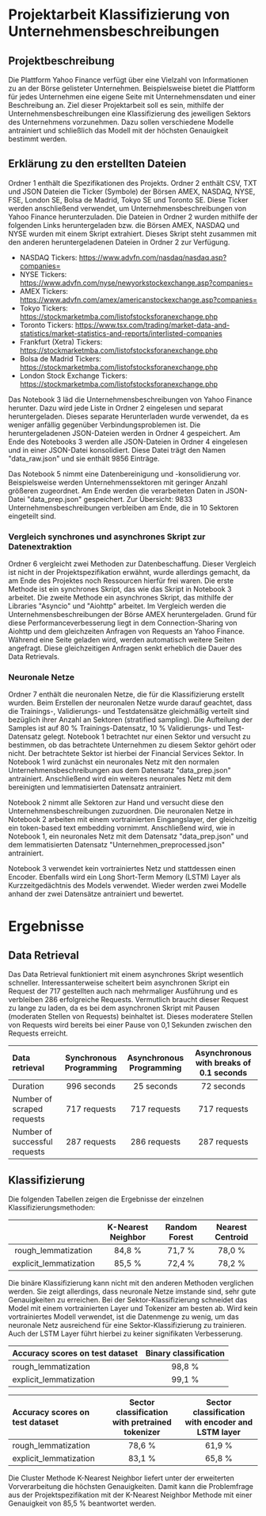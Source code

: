 # Projektarbeit Klassifizierung von Unternehmensbeschreibungen

## Projektbeschreibung

Die Plattform Yahoo Finance verfügt über eine Vielzahl von Informationen zu an der Börse gelisteter Unternehmen. 
Beispielsweise bietet die Plattform für jedes Unternehmen eine eigene Seite mit Unternehmensdaten und einer Beschreibung an. 
Ziel dieser Projektarbeit soll es sein, mithilfe der Unternehmensbeschreibungen eine Klassifizierung des jeweiligen Sektors des Unternehmens vorzunehmen. 
Dazu sollen verschiedene Modelle antrainiert und schließlich das Modell mit der höchsten Genauigkeit bestimmt werden.

## Erklärung zu den erstellten Dateien

Ordner 1 enthält die Spezifikationen des Projekts. Ordner 2 enthält CSV, TXT und JSON Dateien die Ticker (Symbole) der Börsen AMEX, NASDAQ, NYSE, FSE, London SE, Bolsa de Madrid, Tokyo SE und Toronto SE. 
Diese Ticker werden anschließend verwendet, um Unternehmensbeschreibungen von Yahoo Finance herunterzuladen. 
Die Dateien in Ordner 2 wurden mithilfe der folgenden Links heruntergeladen bzw. die Börsen AMEX, NASDAQ und NYSE wurden mit einem Skript extrahiert.
Dieses Skript steht zusammen mit den anderen heruntergeladenen Dateien in Ordner 2 zur Verfügung. 


- NASDAQ Tickers: https://www.advfn.com/nasdaq/nasdaq.asp?companies=
- NYSE Tickers: https://www.advfn.com/nyse/newyorkstockexchange.asp?companies=
- AMEX Tickers: https://www.advfn.com/amex/americanstockexchange.asp?companies=
- Tokyo Tickers: https://stockmarketmba.com/listofstocksforanexchange.php
- Toronto Tickers: https://www.tsx.com/trading/market-data-and-statistics/market-statistics-and-reports/interlisted-companies
- Frankfurt (Xetra) Tickers: https://stockmarketmba.com/listofstocksforanexchange.php
- Bolsa de Madrid Tickers: https://stockmarketmba.com/listofstocksforanexchange.php
- London Stock Exchange Tickers: https://stockmarketmba.com/listofstocksforanexchange.php


Das Notebook 3 läd die Unternehmensbeschreibungen von Yahoo Finance herunter. Dazu wird jede Liste in Ordner 2 eingelesen und separat heruntergeladen. 
Dieses separate Herunterladen wurde verwendet, da es weniger anfällig gegenüber Verbindungsproblemen ist.
Die heruntergeladenen JSON-Dateien werden in Ordner 4 gespeichert.
Am Ende des Notebooks 3 werden alle JSON-Dateien in Ordner 4 eingelesen und in einer JSON-Datei konsolidiert. 
Diese Datei trägt den Namen "data_raw.json" und sie enthält 9856 Einträge.


Das Notebook 5 nimmt eine Datenbereinigung und -konsolidierung vor. Beispielsweise werden Unternehmenssektoren mit geringer Anzahl größeren zugeordnet. 
Am Ende werden die verarbeiteten Daten in JSON-Datei "data_prep.json" gespeichert. Zur Übersicht: 9833 Unternehmensbeschreibungen verbleiben am Ende, die in 10 Sektoren eingeteilt sind. 

### Vergleich synchrones und asynchrones Skript zur Datenextraktion

Ordner 6 vergleicht zwei Methoden zur Datenbeschaffung. Dieser Vergleich ist nicht in der Projektspezifikation erwähnt, wurde allerdings gemacht, da am Ende des Projektes noch Ressourcen hierfür frei waren.
Die erste Methode ist ein synchrones Skript, das wie das Skript in Notebook 3 arbeitet. 
Die zweite Methode ein asynchrones Skript, das mithilfe der Libraries "Asyncio" und "Aiohttp" arbeitet.
Im Vergleich werden die Unternehmensbeschreibungen der Börse AMEX heruntergeladen.
Grund für diese Performanceverbesserung liegt in dem Connection-Sharing von Aiohttp und dem gleichzeiten Anfragen von Requests an Yahoo Finance.
Während eine Seite geladen wird, werden automatisch weitere Seiten angefragt. Diese gleichzeitigen Anfragen senkt erheblich die Dauer des Data Retrievals.

### Neuronale Netze

Ordner 7 enthält die neuronalen Netze, die für die Klassifizierung erstellt wurden. 
Beim Erstellen der neuronalen Netze wurde darauf geachtet, dass die Trainings-, Validierungs- und Testdatensätze gleichmäßig verteilt sind bezüglich ihrer Anzahl an Sektoren (stratified sampling).
Die Aufteilung der Samples ist auf 80 % Trainings-Datensatz, 10 % Validierungs- und Test-Datensatz gelegt.
Notebook 1 betrachtet nur einen Sektor und versucht zu bestimmen, ob das betrachtete Unternehmen zu diesem Sektor gehört oder nicht. 
Der betrachtete Sektor ist hierbei der Financial Services Sektor. In Notebook 1 wird zunächst ein neuronales Netz mit den normalen Unternehmensbeschreibungen aus dem Datensatz "data_prep.json" antrainiert.
Anschließend wird ein weiteres neuronales Netz mit dem bereinigten und lemmatisierten Datensatz antrainiert.


Notebook 2 nimmt alle Sektoren zur Hand und versucht diese den Unternehmensbeschreibungen zuzuordnen. 
Die neuronalen Netze in Notebook 2 arbeiten mit einem vortrainierten Eingangslayer, der gleichzeitig ein token-based text embedding vornimmt.
Anschließend wird, wie in Notebook 1, ein neuronales Netz mit dem Datensatz "data_prep.json" und dem lemmatisierten Datensatz "Unternehmen_preprocessed.json" antrainiert.


Notebook 3 verwendet kein vortrainiertes Netz und stattdessen einen Encoder. Ebenfalls wird ein Long Short-Term Memory (LSTM) Layer als Kurzzeitgedächtnis des Models verwendet.
Wieder werden zwei Modelle anhand der zwei Datensätze antrainiert und bewertet.


# Ergebnisse


## Data Retrieval


Das Data Retrieval funktioniert mit einem asynchrones Skript wesentlich schneller. 
Interessanterweise scheitert beim asynchronen Skript ein Request der 717 gestellten auch nach mehrmaliger Ausführung und es verbleiben 286 erfolgreiche Requests. 
Vermutlich braucht dieser Request zu lange zu laden, da es bei dem asynchronen Skript mit Pausen (moderaten Stellen von Requests) beinhaltet ist.
Dieses moderatere Stellen von Requests wird bereits bei einer Pause von 0,1 Sekunden zwischen den Requests erreicht. 

| Data retrieval                | Synchronous Programming | Asynchronous Programming |      Asynchronous with breaks of 0.1 seconds       |
|:------------------------------|:-----------------------:|:------------------------:|:--------------------------------------------------:|
| Duration                      |       996 seconds       |        25 seconds        |                     72 seconds                     |
| Number of scraped requests    |      717 requests       |       717 requests       |                    717 requests                    |
| Number of successful requests |      287 requests       |       286 requests       |                    287 requests                    | 


## Klassifizierung

Die folgenden Tabellen zeigen die Ergebnisse der einzelnen Klassifizierungsmethoden: 

|                        | K-Nearest Neighbor | Random Forest | Nearest Centroid |
|:----------------------:|:------------------:|:-------------:|:----------------:|
|  rough_lemmatization   |       84,8 %       |    71,7 %     |      78,0 %      |
| explicit_lemmatization |       85,5 %       |    72,4 %     |      78,2 %      |


Die binäre Klassifizierung kann nicht mit den anderen Methoden verglichen werden. 
Sie zeigt allerdings, dass neuronale Netze imstande sind, sehr gute Genauigkeiten zu erreichen. 
Bei der Sektor-Klassifizierung schneidet das Model mit einem vortrainierten Layer und Tokenizer am besten ab. 
Wird kein vortrainiertes Modell verwendet, ist die Datenmenge zu wenig, um das neuronale Netz ausreichend für eine Sektor-Klassifizierung zu trainieren. 
Auch der LSTM Layer führt hierbei zu keiner signifikaten Verbesserung.

| Accuracy scores on test dataset                   | Binary classification |
|:--------------------------------------------------|:---------------------:|
| rough_lemmatization                               |        98,8 %         |
| explicit_lemmatization                            |        99,1 %         |


| Accuracy scores on test dataset                   | Sector classification with pretrained tokenizer | Sector classification with encoder and LSTM layer |
|:--------------------------------------------------|:-----------------------------------------------:|:-------------------------------------------------:|
| rough_lemmatization                               |                     78,6 %                      |                      61,9 %                       | 
| explicit_lemmatization                            |                     83,1 %                      |                      65,8 %                       |



Die Cluster Methode K-Nearest Neighbor liefert unter der erweiterten Vorverarbeitung die höchsten Genauigkeiten. 
Damit kann die Problemfrage aus der Projektspezifikation mit der K-Nearest Neighbor Methode mit einer Genauigkeit von 85,5 % beantwortet werden.